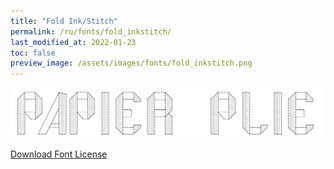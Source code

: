 ```yaml
---
title: "Fold Ink/Stitch"
permalink: /ru/fonts/fold_inkstitch/
last_modified_at: 2022-01-23
toc: false
preview_image: /assets/images/fonts/fold_inkstitch.png
---
```

![FoldInkstitch](/assets/images/fonts/fold_inkstitch.png)

[Download Font License](https://github.com/inkstitch/inkstitch/tree/main/fonts/fold_inkstitch/license)